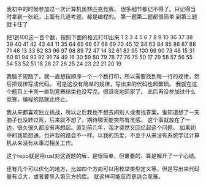 我初中的时候参加过一次计算机奥林匹克竞赛。
很多细节都记不得了。只记得当时拿到一张纸，上面有几道考题，都是编程的。
第一题第二题都很简单
到第三题就卡住了

把1到100这一百个数，按照下面的格式打印出来
   1   2   3   4   5   6   7   8   9  10
  36  37  38  39  40  41  42  43  44  11
  35  64  65  66  67  68  69  70  45  12
  34  63  84  85  86  87  88  71  46  13
  33  62  83  96  97  98  89  72  47  14
  32  61  82  95 100  99  90  73  48  15
  31  60  81  94  93  92  91  74  49  16
  30  59  80  79  78  77  76  75  50  17
  29  58  57  56  55  54  53  52  51  18
  28  27  26  25  24  23  22  21  20  19

我脑子短路了。就一直想按顺序一个一个数打印，所以需要找到每一行的规律，然后把规律写成代码。
可是这没有简单的规律，写出来的代码也超繁琐。
我就在这个题目上卡壳一直到竞赛结束也没写完。很沮丧地回家了。
此后再没参加过什么竞赛，编程的路就此终止。

我从来都喜欢独立挑战，所以之后我也不想去问别人或者找答案。谁知道想了一天脑子也没转过弯，后来就不想了，期待哪天能突然有灵感。
这个事就放在了一边，很久很久都没有再想起。直到前几年，我才突然又回忆起这个问题。
如果初中的我能想通，也许我的路会不一样。以我的热爱，不至于从来没有系统学过计算机从来没有从事过相关工作。

这个repo就是用rust对这道题的解，是很简单，但重要的，算是解开了一个心结。

还有几个可以优化的地方，比如四个方向可以用枚举类型定义等，但是写出来代码量有点大，或者要导入第三方的库。
就这样可能反而更适合竞赛。